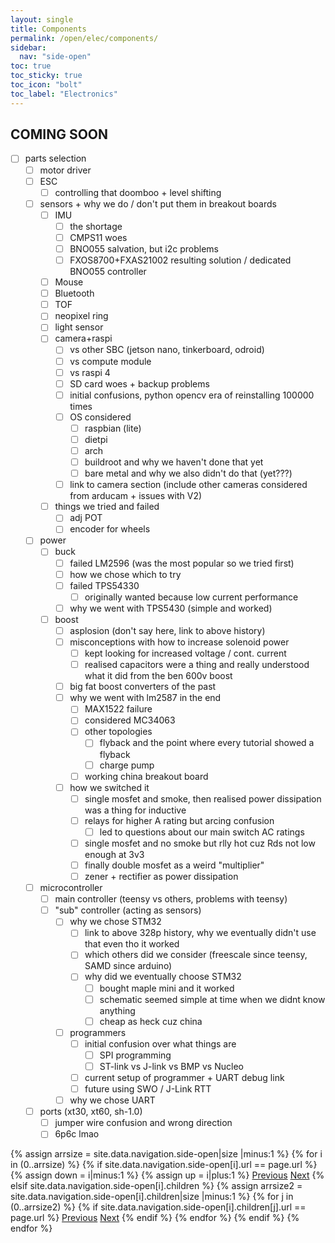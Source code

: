 ```yaml
---
layout: single
title: Components
permalink: /open/elec/components/
sidebar:
  nav: "side-open"
toc: true
toc_sticky: true
toc_icon: "bolt"
toc_label: "Electronics"
---
```


## COMING SOON

- [ ] parts selection
  - [ ] motor driver
  - [ ] ESC
    - [ ] controlling that doomboo + level shifting
  - [ ] sensors + why we do / don't put them in breakout boards
    - [ ] IMU
      - [ ] the shortage
      - [ ] CMPS11 woes
      - [ ] BNO055 salvation, but i2c problems
      - [ ] FXOS8700+FXAS21002 resulting solution / dedicated BNO055 controller
    - [ ] Mouse
    - [ ] Bluetooth
    - [ ] TOF
    - [ ] neopixel ring
    - [ ] light sensor
    - [ ] camera+raspi
      - [ ] vs other SBC (jetson nano, tinkerboard, odroid)
      - [ ] vs compute module
      - [ ] vs raspi 4
      - [ ] SD card woes + backup problems
      - [ ] initial confusions, python opencv era of reinstalling 100000 times
      - [ ] OS considered
        - [ ] raspbian (lite)
        - [ ] dietpi
        - [ ] arch
        - [ ] buildroot and why we haven't done that yet
        - [ ] bare metal and why we also didn't do that (yet???)
      - [ ] link to camera section (include other cameras considered from
            arducam + issues with V2)
    - [ ] things we tried and failed
      - [ ] adj POT
      - [ ] encoder for wheels
  - [ ] power
    - [ ] buck
      - [ ] failed LM2596 (was the most popular so we tried first)
      - [ ] how we chose which to try
      - [ ] failed TPS54330
        - [ ] originally wanted because low current performance
      - [ ] why we went with TPS5430 (simple and worked)
    - [ ] boost
      - [ ] asplosion (don't say here, link to above history)
      - [ ] misconceptions with how to increase solenoid power
        - [ ] kept looking for increased voltage / cont. current
        - [ ] realised capacitors were a thing and really understood what it did
              from the ben 600v boost
      - [ ] big fat boost converters of the past
      - [ ] why we went with lm2587 in the end
        - [ ] MAX1522 failure
        - [ ] considered MC34063
        - [ ] other topologies
          - [ ] flyback and the point where every tutorial showed a flyback
          - [ ] charge pump
        - [ ] working china breakout board
      - [ ] how we switched it
        - [ ] single mosfet and smoke, then realised power dissipation was a
              thing for inductive
        - [ ] relays for higher A rating but arcing confusion
          - [ ] led to questions about our main switch AC ratings
        - [ ] single mosfet and no smoke but rlly hot cuz Rds not low enough at 3v3
        - [ ] finally double mosfet as a weird "multiplier"
        - [ ] zener + rectifier as power dissipation
  - [ ] microcontroller
    - [ ] main controller (teensy vs others, problems with teensy)
    - [ ] "sub" controller (acting as sensors)
      - [ ] why we chose STM32
        - [ ] link to above 328p history, why we eventually didn't use that even
              tho it worked
        - [ ] which others did we consider (freescale since teensy, SAMD since arduino)
        - [ ] why did we eventually choose STM32
          - [ ] bought maple mini and it worked
          - [ ] schematic seemed simple at time when we didnt know anything
          - [ ] cheap as heck cuz china
      - [ ] programmers
        - [ ] initial confusion over what things are
          - [ ] SPI programming
          - [ ] ST-link vs J-link vs BMP vs Nucleo
        - [ ] current setup of programmer + UART debug link
        - [ ] future using SWO / J-Link RTT
      - [ ] why we chose UART
  - [ ] ports (xt30, xt60, sh-1.0)
    - [ ] jumper wire confusion and wrong direction
    - [ ] 6p6c lmao

<!-- markdownlint-disable MD013 -->
<!-- Including pagination manually since these are pages so page layout MUST be changed under navigation.yml -->
<nav class="pagination">
{% assign arrsize = site.data.navigation.side-open|size |minus:1 %}
{% for i in (0..arrsize) %}
  {% if site.data.navigation.side-open[i].url == page.url %}
    {% assign down = i|minus:1 %}
    {% assign up = i|plus:1 %}
    <a href="{% if i == 0 %}#{% elsif site.data.navigation.side-open[down].children %}{% assign arrsize2 = site.data.navigation.side-open[down].children|size |minus:1 %}{{ site.data.navigation.side-open[down].children[arrsize2].url }}{% else %}{{ site.data.navigation.side-open[down].url }}{% endif %}" class="pagination--pager {% if i == 0 %}disabled{% endif %}" title="{% unless i == 0 %}{% if site.data.navigation.side-open[down].children %}{{site.data.navigation.side-open[down].children[arrsize2].title}}{% else %}{{site.data.navigation.side-open[down].title}}{% endif %}{% endunless %}">Previous</a>
    <a href="{% if i >= arrsize %}#{% elsif site.data.navigation.side-open[i].children %}{{ site.data.navigation.side-open[i].children[0].url }}{% elsif site.data.navigation.side-open[up].url %}{{ site.data.navigation.side-open[up].url }}{% else %}{{ site.data.navigation.side-open[up].children[0].url }}{% endif %}" class="pagination--pager {% if i >= arrsize %}disabled{% endif %}" title="{% unless i >= arrsize %}{% if site.data.navigation.side-open[i].children %}{{ site.data.navigation.side-open[i].children[0].title }}{% elsif site.data.navigation.side-open[up].url %}{{ site.data.navigation.side-open[up].title }}{% else %}{{ site.data.navigation.side-open[up].children[0].title }}{% endif %}{% endunless %}">Next</a>
  {% elsif site.data.navigation.side-open[i].children %}
    {% assign arrsize2 = site.data.navigation.side-open[i].children|size |minus:1 %}
    {% for j in (0..arrsize2) %}
      {% if site.data.navigation.side-open[i].children[j].url == page.url %}
        <a href="{% if j == 0 %}{{site.data.navigation.side-open[i].url}}{% else %}{% assign down = j|minus:1 %}{{ site.data.navigation.side-open[i].children[down].url }}{% endif %}" class="pagination--pager" title="{{site.data.navigation.side-open[down].title}}">Previous</a>
        <a href="{% if j >= arrsize2 %}{% assign up = i|plus:1 %}{{site.data.navigation.side-open[up].url}}{% else %}{% assign up = j|plus:1 %}{{ site.data.navigation.side-open[i].children[up].url }}{% endif %}" class="pagination--pager" title="{% if j >= arrsize2 %}{{site.data.navigation.side-open[up].title}}{% else %}{{ site.data.navigation.side-open[i].children[up].title }}{% endif %}">Next</a>
      {% endif %}
    {% endfor %}
  {% endif %}
{% endfor %}  
</nav>

<style>
  ul.visible-links li.masthead__menu-item a[href="/open/intro/"]:before {
    transform: scaleX(1);
  }
  ul.hidden-links li.masthead__menu-item a[href="/open/intro/"] {
    color: #fff;
    background: #0092ca;
  }
</style>
<!-- markdownlint-enable MD013 -->
